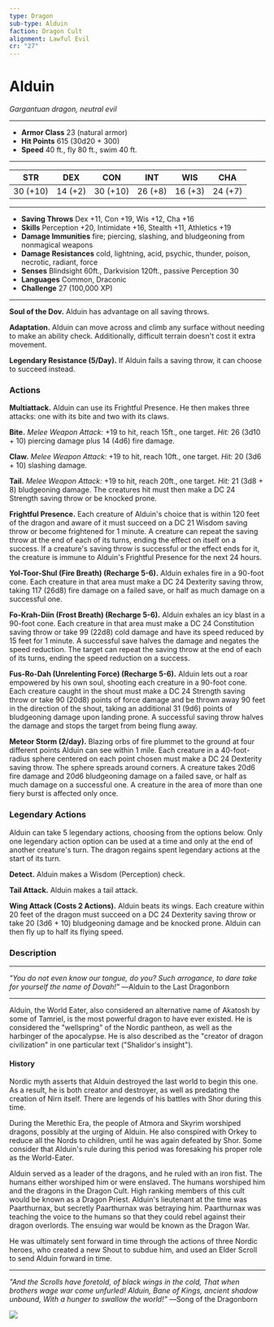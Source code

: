 ```yaml
---
type: Dragon
sub-type: Alduin
faction: Dragon Cult
alignment: Lawful Evil
cr: "27"
---
```

# Alduin
*Gargantuan dragon, neutral evil*
___
- **Armor Class** 23 (natural armor)
- **Hit Points** 615 (30d20 + 300)
- **Speed** 40 ft., fly 80 ft., swim 40 ft.
___
| **STR** | **DEX** | **CON** | **INT** | **WIS** | **CHA** |
|:-------:|:-------:|:-------:|:-------:|:-------:|:-------:|
| 30 (+10) | 14 (+2) | 30 (+10) | 26 (+8) | 16 (+3) | 24 (+7) |
___
- **Saving Throws** Dex +11, Con +19, Wis +12, Cha +16
- **Skills** Perception +20, Intimidate +16, Stealth +11, Athletics +19
- **Damage Immunities** fire; piercing, slashing, and bludgeoning from nonmagical weapons
- **Damage Resistances** cold, lightning, acid, psychic, thunder, poison, necrotic, radiant, force
- **Senses** Blindsight 60ft., Darkvision 120ft., passive Perception 30
- **Languages** Common, Draconic
- **Challenge** 27 (100,000 XP)
___
**Soul of the Dov.** Alduin has advantage on all saving throws.

**Adaptation.** Alduin can move across and climb any surface without needing to make an ability check. Additionally, difficult terrain doesn't cost it extra movement.

**Legendary Resistance (5/Day).** If Alduin fails a saving throw, it can choose to succeed instead.

### Actions

**Multiattack.** Alduin can use its Frightful Presence. He then makes three attacks: one with its bite and two with its claws.

**Bite.** *Melee Weapon Attack:* +19 to hit, reach 15ft., one target. *Hit:* 26 (3d10 + 10) piercing damage plus 14 (4d6) fire damage.

**Claw.** *Melee Weapon Attack:* +19 to hit, reach 10ft., one target. *Hit:* 20 (3d6 + 10) slashing damage.

**Tail.** *Melee Weapon Attack:* +19 to hit, reach 20ft., one target. *Hit:* 21 (3d8 + 8) bludgeoning damage. The creatures hit must then make a DC 24 Strength saving throw or be knocked prone.

**Frightful Presence.** Each creature of Alduin's choice that is within 120 feet of the dragon and aware of it must succeed on a DC 21 Wisdom saving throw or become frightened for 1 minute. A creature can repeat the saving throw at the end of each of its turns, ending the effect on itself on a success. If a creature's saving throw is successful or the effect ends for it, the creature is immune to Alduin's Frightful Presence for the next 24 hours.

**Yol-Toor-Shul (Fire Breath) (Recharge 5-6).** Alduin exhales fire in a 90-foot cone. Each creature in that area must make a DC 24 Dexterity saving throw, taking 117 (26d8) fire damage on a failed save, or half as much damage on a successful one.

**Fo-Krah-Diin (Frost Breath) (Recharge 5-6).** Alduin exhales an icy blast in a 90-foot cone. Each creature in that area must make a DC 24 Constitution saving throw or take 99 (22d8) cold damage and have its speed reduced by 15 feet for 1 minute. A successful save halves the damage and negates the speed reduction. The target can repeat the saving throw at the end of each of its turns, ending the speed reduction on a success.

**Fus-Ro-Dah (Unrelenting Force) (Recharge 5-6).** Alduin lets out a roar empowered by his own soul, shooting each creature in a 90-foot cone. Each creature caught in the shout must make a DC 24 Strength saving throw or take 90 (20d8) points of force damage and be thrown away 90 feet in the direction of the shout, taking an additional 31 (9d6) points of bludgeoning damage upon landing prone. A successful saving throw halves the damage and stops the target from being flung away.

**Meteor Storm (2/day).** Blazing orbs of fire plummet to the ground at four different points Alduin can see within 1 mile. Each creature in a 40-foot-radius sphere centered on each point chosen must make a DC 24 Dexterity saving throw. The sphere spreads around corners. A creature takes 20d6 fire damage and 20d6 bludgeoning damage on a failed save, or half as much damage on a successful one. A creature in the area of more than one fiery burst is affected only once.

### Legendary Actions
Alduin can take 5 legendary actions, choosing from the options below. Only one legendary action option can be used at a time and only at the end of another creature's turn. The dragon regains spent legendary actions at the start of its turn.

**Detect.** Alduin makes a Wisdom (Perception) check.

**Tail Attack.** Alduin makes a tail attack.

**Wing Attack (Costs 2 Actions).** Alduin beats its wings. Each creature within 20 feet of the dragon must succeed on a DC 24 Dexterity saving throw or take 20 (3d6 + 10) bludgeoning damage and be knocked prone. Alduin can then fly up to half its flying speed.

### Description
---
*"You do not even know our tongue, do you? Such arrogance, to dare take for yourself the name of Dovah!"*
―Alduin to the Last Dragonborn

___
Alduin, the World Eater, also considered an alternative name of Akatosh by some of Tamriel, is the most powerful dragon to have ever existed. He is considered the "wellspring" of the Nordic pantheon, as well as the harbinger of the apocalypse. He is also described as the "creator of dragon civilization" in one particular text ("Shalidor's insight").

#### History
Nordic myth asserts that Alduin destroyed the last world to begin this one. As a result, he is both creator and destroyer, as well as predating the creation of Nirn itself. There are legends of his battles with Shor during this time.

During the Merethic Era, the people of Atmora and Skyrim worshiped dragons, possibly at the urging of Alduin.
He also conspired with Orkey to reduce all the Nords to children, until he was again defeated by Shor. Some consider that Alduin's rule during this period was foresaking his proper role as the World-Eater. 

Alduin served as a leader of the dragons, and he ruled with an iron fist. The humans either worshiped him or were enslaved. The humans worshiped him and the dragons in the Dragon Cult. High ranking members of this cult would be known as a Dragon Priest. Alduin's lieutenant at the time was Paarthurnax, but secretly Paarthurnax was betraying him. Paarthurnax was teaching the voice to the humans so that they could rebel against their dragon overlords. The ensuing war would be known as the Dragon War.

He was ultimately sent forward in time through the actions of three Nordic heroes, who created a new Shout to subdue him, and used an Elder Scroll to send Alduin forward in time.

___
*"And the Scrolls have foretold, of black wings in the cold, That when brothers wage war come unfurled! Alduin, Bane of Kings, ancient shadow unbound, With a hunger to swallow the world!"*
―Song of the Dragonborn

<img 
  src='https://images7.alphacoders.com/710/710844.jpg' />